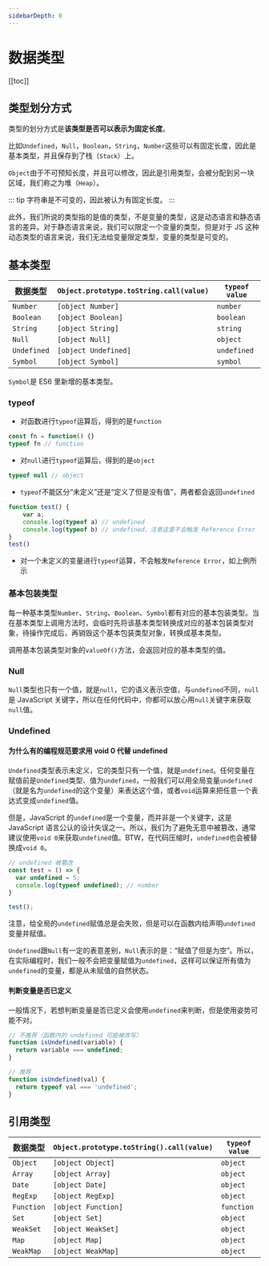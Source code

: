 ```yaml
---
sidebarDepth: 0
---
```


# 数据类型

[[toc]]

## 类型划分方式

类型的划分方式是**该类型是否可以表示为固定长度**。

比如`Undefined`，`Null`，`Boolean`，`String`，`Number`这些可以有固定长度，因此是基本类型，并且保存到了栈（`Stack`）上。

`Object`由于不可预知长度，并且可以修改，因此是引用类型，会被分配到另一块区域，我们称之为堆（`Heap`）。

::: tip
字符串是不可变的，因此被认为有固定长度。
:::

此外，我们所说的类型指的是值的类型，不是变量的类型，这是动态语言和静态语言的差异。对于静态语言来说，我们可以限定一个变量的类型。但是对于 JS 这种动态类型的语言来说，我们无法给变量限定类型，变量的类型是可变的。

## 基本类型

| 数据类型    | `Object.prototype.toString.call(value)` | `typeof value` |
| ----------- | --------------------------------------- | -------------- |
| `Number`    | `[object Number]`                       | `number`       |
| `Boolean`   | `[object Boolean]`                      | `boolean`      |
| `String`    | `[object String]`                       | `string`       |
| `Null`      | `[object Null]`                         | `object`       |
| `Undefined` | `[object Undefined]`                    | `undefined`    |
| `Symbol`    | `[object Symbol]`                       | `symbol`       |

`Symbol`是 ES6 里新增的基本类型。

### typeof

- 对函数进行`typeof`运算后，得到的是`function`

```js
const fn = function() {}
typeof fn // function
```

- 对`null`进行`typeof`运算后，得到的是`object`

```js
typeof null // object
```

- `typeof`不能区分“未定义”还是“定义了但是没有值”，两者都会返回`undefined`

```js
function test() {
    var a;
    console.log(typeof a) // undefined
    console.log(typeof b) // undefined，注意这里不会触发 Reference Error
}
test()
```

- 对一个未定义的变量进行`typeof`运算，不会触发`Reference Error`，如上例所示

### 基本包装类型

每一种基本类型`Number`、`String`、`Boolean`、`Symbol`都有对应的基本包装类型。当在基本类型上调用方法时，会临时先将该基本类型转换成对应的基本包装类型对象，待操作完成后，再销毁这个基本包装类型对象，转换成基本类型。

调用基本包装类型对象的`valueOf()`方法，会返回对应的基本类型的值。

### Null

`Null`类型也只有一个值，就是`null`，它的语义表示空值，与`undefined`不同，`null`是 JavaScript 关键字，所以在任何代码中，你都可以放心用`null`关键字来获取`null`值。

### Undefined

#### 为什么有的编程规范要求用 void 0 代替 undefined

`Undefined`类型表示未定义，它的类型只有一个值，就是`undefined`。任何变量在赋值前是`Undefined`类型、值为`undefined`，一般我们可以用全局变量`undefined`（就是名为`undefined`的这个变量）来表达这个值，或者`void`运算来把任意一个表达式变成`undefined`值。

但是，JavaScript 的`undefined`是一个变量，而并非是一个关键字，这是 JavaScript 语言公认的设计失误之一。所以，我们为了避免无意中被篡改，通常建议使用`void 0`来获取`undefined`值。BTW，在代码压缩时，`undefined`也会被替换成`void 0`。

```js
// undefined 被篡改
const test = () => {
  var undefined = 5;
  console.log(typeof undefined); // number
}

test();
```

注意，给全局的`undefined`赋值总是会失败，但是可以在函数内给声明`undefined`变量并赋值。

`Undefined`跟`Null`有一定的表意差别，`Null`表示的是：“赋值了但是为空”。所以，在实际编程时，我们一般不会把变量赋值为`undefined`，这样可以保证所有值为`undefined`的变量，都是从未赋值的自然状态。

#### 判断变量是否已定义

一般情况下，若想判断变量是否已定义会使用`undefined`来判断，但是使用姿势可能不对。

```js
// 不推荐（函数内的 undefined 可能被改写）
function isUndefined(variable) {
  return variable === undefined;
}

// 推荐
function isUndefined(val) {
  return typeof val === 'undefined';
}
```

## 引用类型

| 数据类型   | `Object.prototype.toString().call(value)` | `typeof value` |
| ---------- | ----------------------------------------- | -------------- |
| `Object`   | `[object Object]`                         | `object`       |
| `Array`    | `[object Array]`                          | `object`       |
| `Date`     | `[object Date]`                           | `object`       |
| `RegExp`   | `[object RegExp]`                         | `object`       |
| `Function` | `[object Function]`                       | `function`     |
| `Set`      | `[object Set]`                            | `object`       |
| `WeakSet`  | `[object WeakSet]`                        | `object`       |
| `Map`      | `[object Map]`                            | `object`       |
| `WeakMap`  | `[object WeakMap]`                        | `object`       |
